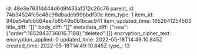 id: 48e3e7631d444d6d9f433af212c26c76
parent_id: 74b34524fc5e48c98dbadeb99bbdf30c
item_type: 1
item_id: 94be54afcb564ee7b6549b0b1bcac941
item_updated_time: 1652841254503
title_diff: "[]"
body_diff: "[]"
metadata_diff: {"new":{"order":1652843736016.7188},"deleted":[]}
encryption_cipher_text: 
encryption_applied: 0
updated_time: 2022-05-18T14:49:10.845Z
created_time: 2022-05-18T14:49:10.845Z
type_: 13